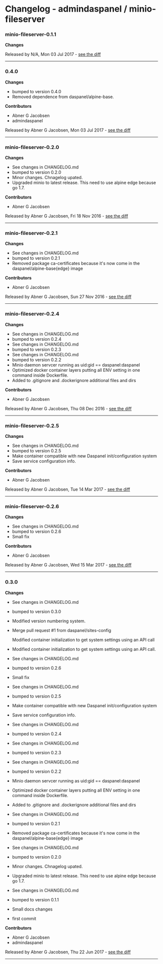 # Changelog - admindaspanel / minio-fileserver

### minio-fileserver-0.1.1
__Changes__


Released by N/A, Mon 03 Jul 2017 -
[see the diff](https://github.com/admindaspanel/minio-fileserver/compare/...#diff)
______________

### 0.4.0
__Changes__

- bumped to version 0.4.0
- Removed dependence from daspanel/alpine-base.

__Contributors__

- Abner G Jacobsen
- admindaspanel

Released by Abner G Jacobsen, Mon 03 Jul 2017 -
[see the diff](https://github.com/admindaspanel/minio-fileserver/compare/0.3.0...0.4.0#diff)
______________

### minio-fileserver-0.2.0
__Changes__

- See changes in CHANGELOG.md
- bumped to version 0.2.0
- Minor changes. Chnagelog upated.
- Upgraded minio to latest release. This need to use alpine edge because go 1.7.

__Contributors__

- Abner G Jacobsen

Released by Abner G Jacobsen, Fri 18 Nov 2016 -
[see the diff](https://github.com/admindaspanel/minio-fileserver/compare/...#diff)
______________

### minio-fileserver-0.2.1
__Changes__

- See changes in CHANGELOG.md
- bumped to version 0.2.1
- Removed package ca-certificates because it's now come in the daspanel/alpine-base{edge} image

__Contributors__

- Abner G Jacobsen

Released by Abner G Jacobsen, Sun 27 Nov 2016 -
[see the diff](https://github.com/admindaspanel/minio-fileserver/compare/...#diff)
______________

### minio-fileserver-0.2.4
__Changes__

- See changes in CHANGELOG.md
- bumped to version 0.2.4
- See changes in CHANGELOG.md
- bumped to version 0.2.3
- See changes in CHANGELOG.md
- bumped to version 0.2.2
- Minio daemon servcer running as uid:gid == daspanel:daspanel
- Optimized docker container layers putting all ENV setting in one command inside Dockerfile.
- Added to .gitignore and .dockerignore additional files and dirs

__Contributors__

- Abner G Jacobsen

Released by Abner G Jacobsen, Thu 08 Dec 2016 -
[see the diff](https://github.com/admindaspanel/minio-fileserver/compare/...#diff)
______________

### minio-fileserver-0.2.5
__Changes__

- See changes in CHANGELOG.md
- bumped to version 0.2.5
- Make container compatible with new Daspanel init/configuration system
- Save service configuration info.

__Contributors__

- Abner G Jacobsen

Released by Abner G Jacobsen, Tue 14 Mar 2017 -
[see the diff](https://github.com/admindaspanel/minio-fileserver/compare/...#diff)
______________

### minio-fileserver-0.2.6
__Changes__

- See changes in CHANGELOG.md
- bumped to version 0.2.6
- Small fix

__Contributors__

- Abner G Jacobsen

Released by Abner G Jacobsen, Wed 15 Mar 2017 -
[see the diff](https://github.com/admindaspanel/minio-fileserver/compare/...#diff)
______________

### 0.3.0
__Changes__

- See changes in CHANGELOG.md
- bumped to version 0.3.0
- Modified version numbering system.
- Merge pull request #1 from daspanel/sites-config
  
  Modified container initialization to get system settings using an API call
- Modified container initialization to get system settings using an API call.
- See changes in CHANGELOG.md
- bumped to version 0.2.6
- Small fix
- See changes in CHANGELOG.md
- bumped to version 0.2.5
- Make container compatible with new Daspanel init/configuration system
- Save service configuration info.
- See changes in CHANGELOG.md
- bumped to version 0.2.4
- See changes in CHANGELOG.md
- bumped to version 0.2.3
- See changes in CHANGELOG.md
- bumped to version 0.2.2
- Minio daemon servcer running as uid:gid == daspanel:daspanel
- Optimized docker container layers putting all ENV setting in one command inside Dockerfile.
- Added to .gitignore and .dockerignore additional files and dirs
- See changes in CHANGELOG.md
- bumped to version 0.2.1
- Removed package ca-certificates because it's now come in the daspanel/alpine-base{edge} image
- See changes in CHANGELOG.md
- bumped to version 0.2.0
- Minor changes. Chnagelog upated.
- Upgraded minio to latest release. This need to use alpine edge because go 1.7.
- See changes in CHANGELOG.md
- bumped to version 0.1.1
- Small docs changes
- first commit

__Contributors__

- Abner G Jacobsen
- admindaspanel

Released by Abner G Jacobsen, Thu 22 Jun 2017 -
[see the diff](https://github.com/admindaspanel/minio-fileserver/compare/9a20715e4a9032e70720d1fae97b9b2df378a874...0.3.0#diff)
______________


